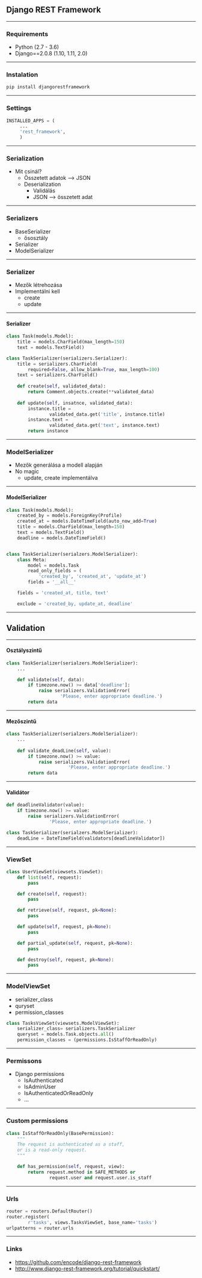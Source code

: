 
## Django REST Framework

---

### Requirements

- Python (2.7 - 3.6)
- Django==2.0.8 (1.10, 1.11, 2.0)

---

### Instalation
```python
pip install djangorestframework
```
---

### Settings

```python
INSTALLED_APPS = (
     ... 
     'rest_framework', 
     )
```

---

### Serialization

- Mit csinál?
    - Összetett adatok --> JSON
    - Deserialization
        - Validálás
        - JSON --> összetett adat

---

### Serializers

- BaseSerializer
    - ősosztály
- Serializer
- ModelSerializer

---

### Serializer

- Mezők létrehozása 
- Implementálni kell
    - create
    - update

---

#### Serializer

```python
class Task(models.Model):
    title = models.CharField(max_length=150)
    text = models.TextField()
```
```python
class TaskSerializer(serializers.Serializer):
    title = serializers.CharField(
        required=False, allow_blank=True, max_length=100)
    text = serializers.CharField()
    
    def create(self, validated_data):
        return Comment.objects.create(**validated_data)
    
    def update(self, insatnce, validated_data):
        instance.title = 
                validated_data.get('title', instance.title)
        instance.text = 
                validated_data.get('text', instance.text)
        return instance
```
---

### ModelSerializer
- Mezők generálása a modell alapján
- No magic
    - update, create implementálva

---

#### ModelSerializer

```python
class Task(models.Model):
    created_by = models.ForeignKey(Profile)
    created_at = models.DateTimeField(auto_now_add=True)
    title = models.CharField(max_length=150)
    text = models.TextField()
    deadline = models.DateTimeField()


class TaskSerializer(serialzers.ModelSerializer):
    class Meta:
        model = models.Task
        read_only_fields = (
            'created_by', 'created_at', 'update_at')
        fields = '__all__'
```
```python
    fields = 'created_at, title, text'
```
```python
    exclude = 'created_by, update_at, deadline'
```
---

## Validation

---
#### Osztályszintű

```python
class TaskSerializer(serialzers.ModelSerializer):
    ...

    def validate(self, data):
        if timezone.now() >= data['deadline']:
            raise serializers.ValidationError(
                    'Please, enter appropriate deadline.')
        return data 
```

---

#### Mezőszintű

```python
class TaskSerializer(serialzers.ModelSerializer):
    ...
   
    def validate_deadLine(self, value):
        if timezone.now() >= value:
            raise serializers.ValidationError(
                       'Please, enter appropriate deadline.')
        return data 
```
---

#### Validátor
```Python
def deadlineValidator(value):
    if timezone.now() >= value:
        raise serializers.ValidationError(
                'Please, enter appropriate deadline.')

class TaskSerializer(serialzers.ModelSerializer):
    deadLine = DateTimeField(validators[deadlineValidator])
```

---

### ViewSet
```python
class UserViewSet(viewsets.ViewSet):
    def list(self, request):
        pass

    def create(self, request):
        pass

    def retrieve(self, request, pk=None):
        pass

    def update(self, request, pk=None):
        pass

    def partial_update(self, request, pk=None):
        pass

    def destroy(self, request, pk=None):
        pass
```
---

### ModelViewSet
- serializer_class
- quryset
- permission_classes

```python
class TasksViewSet(viewsets.ModelViewSet):
    serializer_class= serializers.TaskSerializer
    queryset = models.Task.objects.all()
    permission_classes = (permissions.IsStaffOrReadOnly)
```
---
### Permissons
- Django permissions
    - IsAuthenticated
    - IsAdminUser
    - IsAuthenticatedOrReadOnly
    - ...
--- 
### Custom permissions
```python
class IsStaffOrReadOnly(BasePermission):
    """
    The request is authenticated as a staff,
    or is a read-only request.
    """

    def has_permission(self, request, view):
        return request.method in SAFE_METHODS or 
                request.user and request.user.is_staff
```
---

### Urls
```python
router = routers.DefaultRouter()
router.register(
        r'tasks', views.TasksViewSet, base_name='tasks')
urlpatterns = router.urls
```

---

### Links
- https://github.com/encode/django-rest-framework
- http://www.django-rest-framework.org/tutorial/quickstart/